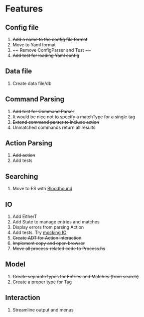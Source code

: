# Features

## Config file
1. ~~Add a name to the config file format~~
1. ~~Move to Yaml format~~
1. ~~ Remove ConfigParser and Test ~~
1. ~~Add test for loading Yaml config~~

## Data file
1. Create data file/db

## Command Parsing
1. ~~Add test for Command Parser~~
1. ~~It would be nice not to specify a matchType for a single tag~~
1. ~~Extend command parser to include action~~
1. Unmatched commands return all results

## Action Parsing
1. ~~Add action~~
1. Add tests

## Searching
1. Move to ES with [Bloodhound](https://github.com/bitemyapp/bloodhound)

## IO
1. Add EitherT
1. Add State to manage entries and matches
1. Display errors from parsing Action
1. Add tests. Try [mocking IO](https://making.pusher.com/unit-testing-io-in-haskell/)
1. ~~Create ADT for Action interaction~~
1. ~~Implement copy and open browser~~
1. ~~Move all process-related code to Process.hs~~

## Model
1. ~~Create separate types for Entries and Matches (from search)~~
1. Create a proper type for Tag

## Interaction
1. Streamline output and menus